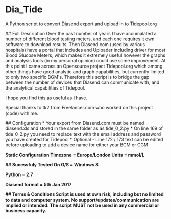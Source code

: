 # Dia_Tide
A Python script to convert Diasend export and upload in to Tidepool.org
 <p>
## Full Description
Over the past number of years I have accumalated a number of different blood testing meters, and each one requires it own software to download results. Then Diasend.com (used by various hospitals) have a portal that includes and Uploader including driver for most Blood Glucose Meters, which makes it extremely useful however the graphs and analysis tools (in my personal opinion) could use some improvement. At this point I came across an Opensource project Tidepool.org which among other things have good analytic and graph capabilities, but currently limited to only two specific BGM's. Therefore this script is to bridge the gap between the number of devices that Diasend can communicate with, and the analytical capabilities of Tidepool.
 <p>
 I hope you find this as useful as I have.
 <p>
 Special thanks to tk2 from Freelancer.com who worked on this project (code) with me.
 <p>
 ## Configuration
* Your export from Diasend.com must be named diasend.xls and stored in the same folder as as tide_0_2.py
* On line 169 of tide_0_2.py you need to replace text with the email address and password you have created for Tidepool
* Optional - Line 172 / 173 text can be edited before uploading to add a device name for either your BGM or CGM
<p>
<b>Static Configuration
Timezone = Europe/London
Units = mmol/L
<p>
## Sucessfuly Tested On
O/S = Windows 8 <p>
Python = 2.7 <p>
Diasend format = 5th Jan 2017 <p>
 <p>
## Terms & Conditions
Script is used at own risk, including but no limited to data and computer system. No support/updates/communication are implied or intended. The script MUST not be used in any commercial or business capacity.

